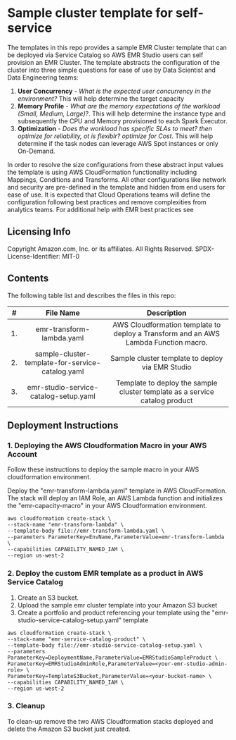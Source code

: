 # Sample cluster template for self-service

The templates in this repo provides a sample EMR Cluster template that can be deployed via Service Catalog so 
AWS EMR Studio users can self provision an EMR Cluster.  The template abstracts the configuration of the cluster into 
three simple questions for ease of use by Data Scientist and Data Engineering teams: 

1. **User Concurrency** - *What is the expected user concurrency in the environment?* 
This will help determine the target capacity
2. **Memory Profile** - *What are the memory expectations of the workload (Small, Medium, Large)*?. 
This will help determine the instance type and subsequently the CPU and Memory provisioned to each Spark Executor.
3. **Optimization** - *Does the workload has specific SLAs to meet? then optimize for reliability, ot is flexiblr? optimize for Cost*.
This will help determine if the task nodes can leverage AWS Spot instances or only On-Demand.

In order to resolve the size configurations from these abstract input values the template is using AWS CloudFormation 
functionality including Mappings, Conditions and Transforms. All other configurations like network and  security are pre-defined 
in the template and hidden from end users for ease of use. It is expected that Cloud Operations teams will define the configuration 
following best practices and remove complexities from analytics teams. For additional help with EMR best practices see

## Licensing Info
Copyright Amazon.com, Inc. or its affiliates. All Rights Reserved.
SPDX-License-Identifier: MIT-0

## Contents
The following table list and describes the files in this repo:

| # | File Name | Description  |
| :-: |:---:   | :-: |
| 1. | emr-transform-lambda.yaml | AWS Cloudformation template to deploy a Transform and an AWS Lambda Function macro.|
| 2. | sample-cluster-template-for-service-catalog.yaml | Sample cluster template to deploy via EMR Studio|
| 3. | emr-studio-service-catalog-setup.yaml | Template to deploy the sample cluster template as a service catalog product|

## Deployment Instructions

### 1. Deploying the AWS Cloudformation Macro in your AWS Account

Follow these instructions to deploy the sample macro in your AWS cloudformation environment. 

Deploy the "emr-transform-lambda.yaml" template in  AWS CloudFormation. The stack will deploy an IAM Role, an AWS Lambda 
function and initializes the "emr-capacity-macro" in your AWS Cloudformation environment.

```
aws cloudformation create-stack \
--stack-name "emr-transform-lambda" \
--template-body file://emr-transform-lambda.yaml \
--parameters ParameterKey=EnvName,ParameterValue=emr-transform-lambda \
--capabilities CAPABILITY_NAMED_IAM \
--region us-west-2
```

### 2. Deploy the custom EMR template as a product in AWS Service Catalog

1. Create an S3 bucket.
2. Upload the sample emr cluster template into your Amazon S3 bucket
3. Create a portfolio and product referencing your template using the "emr-studio-service-catalog-setup.yaml" template

```
aws cloudformation create-stack \
--stack-name "emr-service-catalog-product" \
--template-body file://emr-studio-service-catalog-setup.yaml \
--parameters ParameterKey=DeploymentName,ParameterValue=EMRStudioSampleProduct \
ParameterKey=EMRStudioAdminRole,ParameterValue=<your-emr-studio-admin-role> \
ParameterKey=TemplateS3Bucket,ParameterValue=<your-bucket-name> \
--capabilities CAPABILITY_NAMED_IAM \
--region us-west-2
```

### 3. Cleanup

To clean-up remove the two AWS Cloudformation stacks deployed and delete the Amazon S3 bucket just created.
